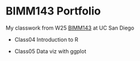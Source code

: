 # BIMM143 Portfolio
My classwork from W25 [BIMM143](https://bioboot.github.io/bimm143_W25/schedule/#15) at UC San Diego


- Class04 Introduction to R

- Class05 Data viz with ggplot

